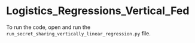 # Logistics_Regressions_Vertical_Fed

To run the code, open and run the `run_secret_sharing_vertically_linear_regression.py` file.
